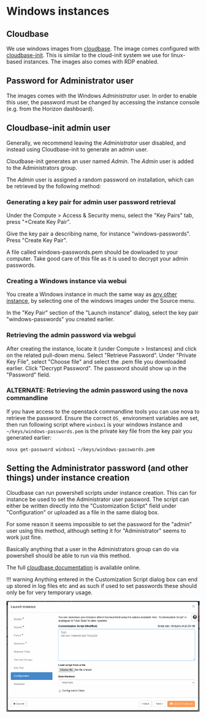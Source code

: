 # Windows instances

## Cloudbase

We use windows images from  [cloudbase](https://cloudbase.it/windows-cloud-images/). The image comes configured with [cloudbase-init](https://cloudbase.it/cloudbase-init/). This is similar to the cloud-init system we use for linux-based instances. The images also comes with RDP enabled.

## Password for Administrator user

The images comes with the Windows _Administrator_ user. In order to enable this user, the password must be changed by accessing the instance console (e.g. from the Horizon dashboard).

## Cloudbase-init admin user

Generally, we recommend leaving the _Administrator_ user disabled, and instead using Cloudbase-init to generate an admin user.

Cloudbase-init generates an user named _Admin_. The _Admin_ user is added to the Administrators group.

The _Admin_ user is assigned a random password on installation, which can be retrieved by the following method:

### Generating a key pair for admin user password retrieval

Under the Compute > Access & Security menu, select the "Key Pairs" tab, press "+Create Key Pair".

Give the key pair a describing name, for instance "windows-passwords". Press "Create Key Pair".

A file called windows-passwords.pem should be dowloaded to your computer. Take good care of this file as it is used to decrypt your admin passwords.

### Creating a Windows instance via webui

You create a Windows instance in much the same way as [any other instance](./getting-started-legacy.md), by selecting one of the windows images under the Source menu.

In the "Key Pair" section of the "Launch instance" dialog, select the key pair "windows-passwords" you created earlier.

### Retrieving the admin password via webgui

After creating the instance, locate it (under Compute > Instances) and click on the related pull-down menu. Select "Retrieve Password". Under "Private Key File", select "Choose file" and select the .pem file you downloaded earlier. Click "Decrypt Password".
The password should show up in the "Password" field.

### ALTERNATE: Retrieving the admin password using the nova commandline

If you have access to the openstack commandline tools you can use nova to retrieve the password. Ensure the correct `OS_` environment variables are set, then run following script where `winbox1` is your windows instance and `~/keys/windows-passwords.pem` is the private key file from the key pair you generated earlier:

```
nova get-password winbox1 ~/keys/windows-passwords.pem
```

## Setting the Administrator password (and other things) under instance creation

Cloudbase can run powershell scripts under instance creation. This can for instance be used to set the Administrator user password. The script can either be written directly into the "Customization Sctipt" field under "Configuration" or uploaded as a file in the same dialog box.

For some reason it seems impossible to set the password for the "admin" user using this method, although setting it for "Administrator" seems to work just fine.

Basically anything that a user in the Administrators group can do via powershell should be able to run via this method.

The full [cloudbase documentation](http://cloudbase-init.readthedocs.io/en/latest/) is available online.

!!! warning
    Anything entered in the Customization Script dialog box can end up stored in log files etc and as such if used to set passwords these should only be for very temporary usage.
    
![Launch Instance Powershell](../images/launch-instance-powershell.png)

